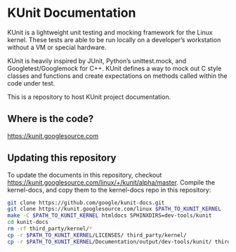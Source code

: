 # KUnit Documentation

KUnit is a lightweight unit testing and mocking framework for the Linux kernel.
These tests are able to be run locally on a developer’s workstation without a VM
or special hardware.

KUnit is heavily inspired by JUnit, Python’s unittest.mock, and
Googletest/Googlemock for C++. KUnit defines a way to mock out C style classes
and functions and create expectations on methods called within the code under
test.

This is a repository to host KUnit project documentation.

## Where is the code?

<https://kunit.googlesource.com>

## Updating this repository

To update the documents in this repository, checkout
<https://kunit.googlesource.com/linux/+/kunit/alpha/master>. Compile the
kernel-docs, and copy them to the kernel-docs repo in this repository:

```bash
git clone https://github.com/google/kunit-docs.git
git clone https://kunit.googlesource.com/linux $PATH_TO_KUNIT_KERNEL
make -C $PATH_TO_KUNIT_KERNEL htmldocs SPHINXDIRS=dev-tools/kunit
cd kunit-docs
rm -rf third_party/kernel/*
cp -r $PATH_TO_KUNIT_KERNEL/LICENSES/ third_party/kernel/
cp -r $PATH_TO_KUNIT_KERNEL/Documentation/output/dev-tools/kunit/ third_party/kernel/docs/
```

